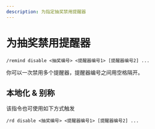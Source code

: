 ```yaml
---
description: 为指定抽奖禁用提醒器
---
```


# 为抽奖禁用提醒器

```
/remind disable <抽奖编号> <提醒器编号1> [提醒器编号2] ...
```

你可以一次禁用多个提醒器，提醒器编号之间用空格隔开。

## 本地化 & 别称

该指令也可使用如下方式触发

```
/rd disable <抽奖编号> <提醒器编号1> [提醒器编号2] ...
```
